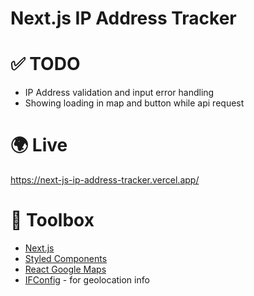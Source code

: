 # Next.js IP Address Tracker

# ✅ TODO

- IP Address validation and input error handling
- Showing loading in map and button while api request

# 🌍 Live

https://next-js-ip-address-tracker.vercel.app/

# 🧰 Toolbox

- [Next.js](https://nextjs.org)
- [Styled Components](https://styled-components.com/)
- [React Google Maps](https://github.com/JustFly1984/react-google-maps-api)
- [IFConfig](https://ifconfig.co/) - for geolocation info
